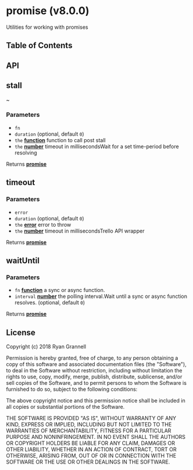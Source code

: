 
# promise (v8.0.0)

Utilities for working with promises

## Table of Contents



## API

<!-- Generated by documentation.js. Update this documentation by updating the source code. -->

## stall

~

### Parameters

-   `fn`  
-   `duration`   (optional, default `0`)
-   `the` **[function][1]** function to call post stall
-   `the` **[number][2]** timeout in millisecondsWait for a set time-period before resolving

Returns **[promise][3]** 

## timeout

### Parameters

-   `error`  
-   `duration`   (optional, default `0`)
-   `the` **[error][4]** error to throw
-   `the` **[number][2]** timeout in millisecondsTrello API wrapper

Returns **[promise][3]** 

## waitUntil

### Parameters

-   `fn` **[function][1]** a sync or async function.
-   `interval` **[number][2]** the polling interval.Wait until a sync or async function resolves. (optional, default `0`)

Returns **[promise][3]** 

[1]: https://developer.mozilla.org/docs/Web/JavaScript/Reference/Statements/function

[2]: https://developer.mozilla.org/docs/Web/JavaScript/Reference/Global_Objects/Number

[3]: https://developer.mozilla.org/docs/Web/JavaScript/Reference/Global_Objects/Promise

[4]: https://developer.mozilla.org/docs/Web/JavaScript/Reference/Global_Objects/Error


## License

Copyright (c) 2018 Ryan Grannell

Permission is hereby granted, free of charge, to any person obtaining a copy of this software and associated documentation files (the "Software"), to deal in the Software without restriction, including without limitation the rights to use, copy, modify, merge, publish, distribute, sublicense, and/or sell copies of the Software, and to permit persons to whom the Software is furnished to do so, subject to the following conditions:

The above copyright notice and this permission notice shall be included in all copies or substantial portions of the Software.

THE SOFTWARE IS PROVIDED "AS IS", WITHOUT WARRANTY OF ANY KIND, EXPRESS OR IMPLIED, INCLUDING BUT NOT LIMITED TO THE WARRANTIES OF MERCHANTABILITY, FITNESS FOR A PARTICULAR PURPOSE AND NONINFRINGEMENT. IN NO EVENT SHALL THE AUTHORS OR COPYRIGHT HOLDERS BE LIABLE FOR ANY CLAIM, DAMAGES OR OTHER LIABILITY, WHETHER IN AN ACTION OF CONTRACT, TORT OR OTHERWISE, ARISING FROM, OUT OF OR IN CONNECTION WITH THE SOFTWARE OR THE USE OR OTHER DEALINGS IN THE SOFTWARE.
